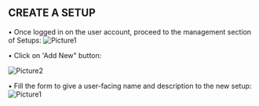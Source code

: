 CREATE A SETUP
---------------



•	Once logged in on the user account, proceed to the management section of Setups:
![Picture1](https://user-images.githubusercontent.com/98868747/152130719-f2f3d361-6dbf-4db0-a62c-23efe04b9731.png)


•	Click on 'Add New" button:

![Picture2](https://user-images.githubusercontent.com/98868747/152130621-3ca39086-f0b0-4e41-8de0-0eee12a3e1d5.jpg)


•	Fill the form to give a user-facing name and description to the new setup:
![Picture1](https://user-images.githubusercontent.com/98868747/152130569-71c4da73-bdd7-4e30-8d91-392f4b571d9d.png)

 
